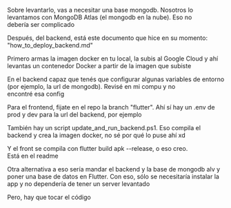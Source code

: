 Sobre levantarlo, vas a necesitar una base mongodb. Nosotros lo levantamos con MongoDB Atlas (el mongodb en la nube). Eso no debería ser complicado

Después, del backend, está este documento que hice en su momento: "how_to_deploy_backend.md"

Primero armas la imagen docker en tu local, la subis al Google Cloud y ahí levantas un contenedor Docker a partir de la imagen que subiste

En el backend capaz que tenés que configurar algunas variables de entorno (por ejemplo, la url de mongodb). Revisé en mi compu y no encontré esa config

Para el frontend, fijate en el repo la branch "flutter". Ahí sí hay un .env de prod y dev para la url del backend, por ejemplo

También hay un script update_and_run_backend.ps1. Eso compila el backend y crea la imagen docker, no sé por qué lo puse ahí xd

Y el front se compila con flutter build apk --release, o eso creo. Está en el readme

Otra alternativa a eso sería mandar el backend y la base de mongodb alv y poner una base de datos en Flutter. Con eso, sólo se necesitaría instalar la app y no dependería de tener un server levantado

Pero, hay que tocar el código